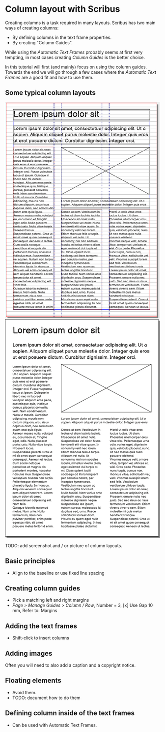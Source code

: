 # Column layout with Scribus

Creating columns is a task required in many layouts. Scribus has two main ways of creating columns:

- By defining columns in the text frame properties.
- By creating "Column Guides".

While using the _Automatic Text Frames_ probably seems at first very tempting, in most cases creating _Column Guides_ is the better choice.

In this tutorial will first (and mainly) focus on using the column guides. Towards the end we will go through a few cases where the _Automatic Text Frames_ are a good fit and how to use them.

## Some typical column layouts

![](column-guides-wireframe.png) ![](column-guides-wireframe-preview.png)

TODO: add screenshot and / or picture of column layouts.

## Basic principles

- Align to the baseline or use fixed line spacing

## Creating column guides

- Pick a matching left and right margins
- _Page > Manage Guides > Column / Row_, Number = 3, [x] Use Gap 10 mm, Refer to: Margins

## Adding the text frames

- Shift-click to insert columns

## Adding images

Often you will need to also add a caption and a copyright notice.

## Floating elements

- Avoid them.
- TODO: document how to do them

## Defining column inside of the text frames

- Can be used with Automatic Text Frames.
